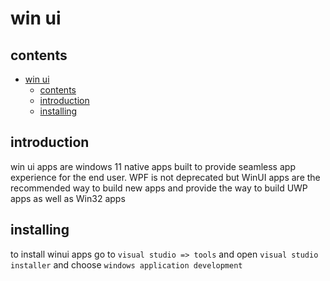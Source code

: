 # win ui

## contents

- [win ui](#win-ui)
  - [contents](#contents)
  - [introduction](#introduction)
  - [installing](#installing)

## introduction

win ui apps are windows 11 native apps built to provide seamless app experience for the end user.  WPF is not deprecated but WinUI apps are the recommended way to build new apps and provide the way to build UWP apps as well as Win32 apps


## installing

to install winui apps go to `visual studio => tools` and open `visual studio installer` and choose `windows application development`


